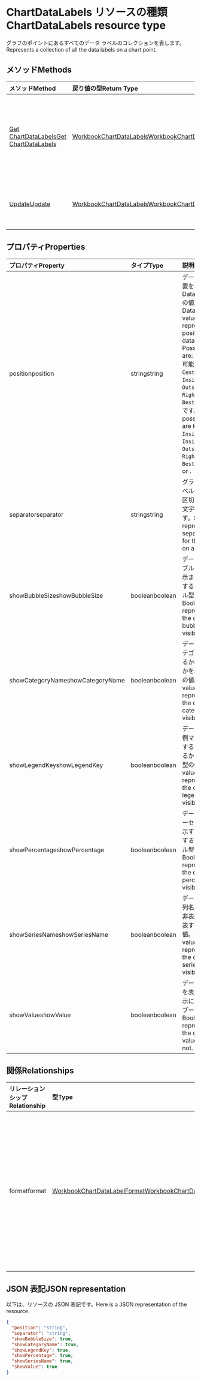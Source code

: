 # <a name="chartdatalabels-resource-type"></a><span data-ttu-id="3698e-101">ChartDataLabels リソースの種類</span><span class="sxs-lookup"><span data-stu-id="3698e-101">ChartDataLabels resource type</span></span>

<span data-ttu-id="3698e-102">グラフのポイントにあるすべてのデータ ラベルのコレクションを表します。</span><span class="sxs-lookup"><span data-stu-id="3698e-102">Represents a collection of all the data labels on a chart point.</span></span>


## <a name="methods"></a><span data-ttu-id="3698e-103">メソッド</span><span class="sxs-lookup"><span data-stu-id="3698e-103">Methods</span></span>

| <span data-ttu-id="3698e-104">メソッド</span><span class="sxs-lookup"><span data-stu-id="3698e-104">Method</span></span>           | <span data-ttu-id="3698e-105">戻り値の型</span><span class="sxs-lookup"><span data-stu-id="3698e-105">Return Type</span></span>    |<span data-ttu-id="3698e-106">説明</span><span class="sxs-lookup"><span data-stu-id="3698e-106">Description</span></span>|
|:---------------|:--------|:----------|
|[<span data-ttu-id="3698e-107">Get ChartDataLabels</span><span class="sxs-lookup"><span data-stu-id="3698e-107">Get ChartDataLabels</span></span>](../api/chartdatalabels_get.md) | [<span data-ttu-id="3698e-108">WorkbookChartDataLabels</span><span class="sxs-lookup"><span data-stu-id="3698e-108">WorkbookChartDataLabels</span></span>](chartdatalabels.md) |<span data-ttu-id="3698e-109">chartDataLabels オブジェクトのプロパティとリレーションシップを読み取ります。</span><span class="sxs-lookup"><span data-stu-id="3698e-109">Read properties and relationships of chartDataLabels object.</span></span>|
|[<span data-ttu-id="3698e-110">Update</span><span class="sxs-lookup"><span data-stu-id="3698e-110">Update</span></span>](../api/chartdatalabels_update.md) | [<span data-ttu-id="3698e-111">WorkbookChartDataLabels</span><span class="sxs-lookup"><span data-stu-id="3698e-111">WorkbookChartDataLabels</span></span>](chartdatalabels.md) |<span data-ttu-id="3698e-112">ChartDataLabels オブジェクトを更新します。</span><span class="sxs-lookup"><span data-stu-id="3698e-112">Update ChartDataLabels object.</span></span> |

## <a name="properties"></a><span data-ttu-id="3698e-113">プロパティ</span><span class="sxs-lookup"><span data-stu-id="3698e-113">Properties</span></span>
| <span data-ttu-id="3698e-114">プロパティ</span><span class="sxs-lookup"><span data-stu-id="3698e-114">Property</span></span>     | <span data-ttu-id="3698e-115">タイプ</span><span class="sxs-lookup"><span data-stu-id="3698e-115">Type</span></span>   |<span data-ttu-id="3698e-116">説明</span><span class="sxs-lookup"><span data-stu-id="3698e-116">Description</span></span>|
|:---------------|:--------|:----------|
|<span data-ttu-id="3698e-117">position</span><span class="sxs-lookup"><span data-stu-id="3698e-117">position</span></span>|<span data-ttu-id="3698e-118">string</span><span class="sxs-lookup"><span data-stu-id="3698e-118">string</span></span>|<span data-ttu-id="3698e-119">データ ラベルの位置を表すDataLabelPosition の値。</span><span class="sxs-lookup"><span data-stu-id="3698e-119">DataLabelPosition value that represents the position of the data label. Possible values are: , , , , , , , , , , .</span></span> <span data-ttu-id="3698e-120">可能な値は、`None`, `Center`, `InsideEnd`, `InsideBase`, `OutsideEnd`, `Left`, `Right`, `Top`, `Bottom`, `BestFit`, `Callout` です。</span><span class="sxs-lookup"><span data-stu-id="3698e-120">The possible values are `None`, `Center`, `InsideEnd`, `InsideBase`, `OutsideEnd`, `Left`, `Right`, `Top`, `Bottom`, `BestFit`, `Callout`, or .</span></span>|
|<span data-ttu-id="3698e-121">separator</span><span class="sxs-lookup"><span data-stu-id="3698e-121">separator</span></span>|<span data-ttu-id="3698e-122">string</span><span class="sxs-lookup"><span data-stu-id="3698e-122">string</span></span>|<span data-ttu-id="3698e-123">グラフのデータ ラベルに使用される区切り文字を表す文字列を設定します。</span><span class="sxs-lookup"><span data-stu-id="3698e-123">String representing the separator used for the data labels on a chart.</span></span>|
|<span data-ttu-id="3698e-124">showBubbleSize</span><span class="sxs-lookup"><span data-stu-id="3698e-124">showBubbleSize</span></span>|<span data-ttu-id="3698e-125">boolean</span><span class="sxs-lookup"><span data-stu-id="3698e-125">boolean</span></span>|<span data-ttu-id="3698e-126">データ ラベルのバブルのサイズを表示または非表示にするかを表すブール型の値。</span><span class="sxs-lookup"><span data-stu-id="3698e-126">Boolean value representing if the data label bubble size is visible or not.</span></span>|
|<span data-ttu-id="3698e-127">showCategoryName</span><span class="sxs-lookup"><span data-stu-id="3698e-127">showCategoryName</span></span>|<span data-ttu-id="3698e-128">boolean</span><span class="sxs-lookup"><span data-stu-id="3698e-128">boolean</span></span>|<span data-ttu-id="3698e-129">データ ラベルのカテゴリ名を表示するか非表示にするかを表すブール型の値。</span><span class="sxs-lookup"><span data-stu-id="3698e-129">Boolean value representing if the data label category name is visible or not.</span></span>|
|<span data-ttu-id="3698e-130">showLegendKey</span><span class="sxs-lookup"><span data-stu-id="3698e-130">showLegendKey</span></span>|<span data-ttu-id="3698e-131">boolean</span><span class="sxs-lookup"><span data-stu-id="3698e-131">boolean</span></span>|<span data-ttu-id="3698e-132">データ ラベルの凡例マーカーを表示するか非表示にするかを表すブール型の値。</span><span class="sxs-lookup"><span data-stu-id="3698e-132">Boolean value representing if the data label legend key is visible or not.</span></span>|
|<span data-ttu-id="3698e-133">showPercentage</span><span class="sxs-lookup"><span data-stu-id="3698e-133">showPercentage</span></span>|<span data-ttu-id="3698e-134">boolean</span><span class="sxs-lookup"><span data-stu-id="3698e-134">boolean</span></span>|<span data-ttu-id="3698e-135">データ ラベルのパーセンテージを表示するか非表示にするかを表すブール型の値。</span><span class="sxs-lookup"><span data-stu-id="3698e-135">Boolean value representing if the data label percentage is visible or not.</span></span>|
|<span data-ttu-id="3698e-136">showSeriesName</span><span class="sxs-lookup"><span data-stu-id="3698e-136">showSeriesName</span></span>|<span data-ttu-id="3698e-137">boolean</span><span class="sxs-lookup"><span data-stu-id="3698e-137">boolean</span></span>|<span data-ttu-id="3698e-138">データ ラベルの系列名を表示するか非表示にするかを表すブール型の値。</span><span class="sxs-lookup"><span data-stu-id="3698e-138">Boolean value representing if the data label series name is visible or not.</span></span>|
|<span data-ttu-id="3698e-139">showValue</span><span class="sxs-lookup"><span data-stu-id="3698e-139">showValue</span></span>|<span data-ttu-id="3698e-140">boolean</span><span class="sxs-lookup"><span data-stu-id="3698e-140">boolean</span></span>|<span data-ttu-id="3698e-141">データ ラベルの値を表示するか非表示にするかを表すブール型の値。</span><span class="sxs-lookup"><span data-stu-id="3698e-141">Boolean value representing if the data label value is visible or not.</span></span>|

## <a name="relationships"></a><span data-ttu-id="3698e-142">関係</span><span class="sxs-lookup"><span data-stu-id="3698e-142">Relationships</span></span>
| <span data-ttu-id="3698e-143">リレーションシップ</span><span class="sxs-lookup"><span data-stu-id="3698e-143">Relationship</span></span> | <span data-ttu-id="3698e-144">型</span><span class="sxs-lookup"><span data-stu-id="3698e-144">Type</span></span>   |<span data-ttu-id="3698e-145">説明</span><span class="sxs-lookup"><span data-stu-id="3698e-145">Description</span></span>|
|:---------------|:--------|:----------|
|<span data-ttu-id="3698e-146">format</span><span class="sxs-lookup"><span data-stu-id="3698e-146">format</span></span>|[<span data-ttu-id="3698e-147">WorkbookChartDataLabelFormat</span><span class="sxs-lookup"><span data-stu-id="3698e-147">WorkbookChartDataLabelFormat</span></span>](chartdatalabelformat.md)|<span data-ttu-id="3698e-p102">グラフのデータ ラベルの書式 (塗りつぶしとフォントの書式設定を含む) を表します。読み取り専用です。</span><span class="sxs-lookup"><span data-stu-id="3698e-p102">Represents the format of chart data labels, which includes fill and font formatting. Read-only.</span></span>|

## <a name="json-representation"></a><span data-ttu-id="3698e-150">JSON 表記</span><span class="sxs-lookup"><span data-stu-id="3698e-150">JSON representation</span></span>

<span data-ttu-id="3698e-151">以下は、リソースの JSON 表記です。</span><span class="sxs-lookup"><span data-stu-id="3698e-151">Here is a JSON representation of the resource.</span></span>

<!--{
  "blockType": "resource",
  "baseType": "microsoft.graph.entity",
  "optionalProperties": [],
  "@odata.type": "microsoft.graph.workbookChartDataLabels"
}-->

```json
{
  "position": "string",
  "separator": "string",
  "showBubbleSize": true,
  "showCategoryName": true,
  "showLegendKey": true,
  "showPercentage": true,
  "showSeriesName": true,
  "showValue": true
}

```

<!-- uuid: 8fcb5dbc-d5aa-4681-8e31-b001d5168d79
2015-10-25 14:57:30 UTC -->
<!-- {
  "type": "#page.annotation",
  "description": "ChartDataLabels resource",
  "keywords": "",
  "section": "documentation",
  "tocPath": ""
}-->